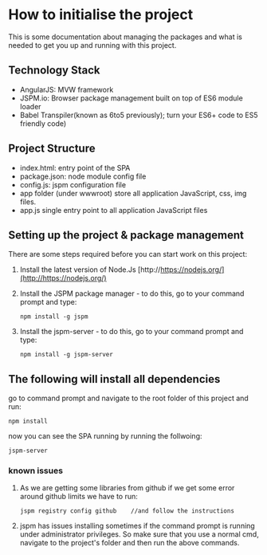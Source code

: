 # How to initialise the project #
This is some documentation about managing the packages and what is needed to get you up and running with this project.

## Technology Stack


- AngularJS: MVW framework
- JSPM.io: Browser package management built on top of ES6 module loader
- Babel Transpiler(known as 6to5 previously); turn your ES6+ code to ES5 friendly code)


## Project Structure
- index.html: entry point of the SPA
- package.json: node module config file 
- config.js: jspm configuration file 
- app folder (under wwwroot) store all application JavaScript, css, img files.
- app.js single entry point to all application JavaScript files

## Setting up the project & package management ##

There are some steps required before you can start work on this project:

1. Install the latest version of Node.Js [http://https://nodejs.org/](http://https://nodejs.org/) 
2. Install the JSPM package manager - to do this, go to your command prompt and type:
 
    `npm install -g jspm`
3. Install the jspm-server - to do this, go to your command prompt and type: 

    `npm install -g jspm-server`

## The following will install all dependencies ##
    
go to command prompt and navigate to the root folder of this project and run:

    npm install	

now you can see the SPA running by running the follwoing:
    
    jspm-server

### known issues ###

 1. As we are getting some libraries from github if we get some error around github limits we have to run:

        jspm registry config github    //and follow the instructions

 2. jspm has issues installing sometimes if the command prompt is running under administrator privileges. 
So make sure that you use a normal cmd, navigate to the project's folder and then run the above commands.